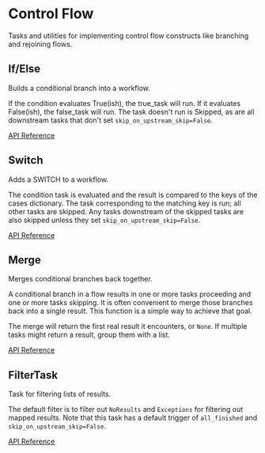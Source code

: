 # Control Flow

Tasks and utilities for implementing control flow constructs like branching and rejoining flows.

## If/Else <Badge text="fn"/>
Builds a conditional branch into a workflow.

If the condition evaluates True(ish), the true_task will run. If it evaluates False(ish), the false_task will run. The task doesn't run is Skipped, as are all downstream tasks that don't set `skip_on_upstream_skip=False`.

[API Reference](/api/tasks/control_flow.html#prefect-tasks-control-flow-conditional-ifelse)


## Switch <Badge text="task"/>
Adds a SWITCH to a workflow.

The condition task is evaluated and the result is compared to the keys of the cases dictionary. The task corresponding to the matching key is run; all other tasks are skipped. Any tasks downstream of the skipped tasks are also skipped unless they set `skip_on_upstream_skip=False`.

[API Reference](/api/tasks/control_flow.html#prefect-tasks-control-flow-conditional-switch)


## Merge <Badge text="task"/>
Merges conditional branches back together.

A conditional branch in a flow results in one or more tasks proceeding and one or more tasks skipping. It is often convenient to merge those branches back into a single result. This function is a simple way to achieve that goal.

The merge will return the first real result it encounters, or `None`. If multiple tasks might return a result, group them with a list.

[API Reference](/api/tasks/control_flow.html#prefect-tasks-control-flow-conditional-merge)

## FilterTask <Badge text="task"/>
Task for filtering lists of results.

The default filter is to filter out `NoResults` and `Exceptions` for filtering out mapped results. Note that this task has a default trigger of `all_finished` and `skip_on_upstream_skip=False`.

[API Reference](/api/tasks/control_flow.html#prefect-tasks-control-flow-filter-filtertask)
